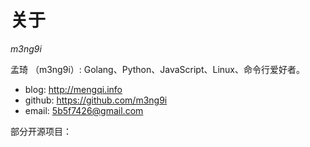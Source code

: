 关于
=================================

*m3ng9i*

<link rel="stylesheet" type="text/css" href="/static/include/github_project.css">

<script>

var REPOS = [
    "QReader",      "一个使用 Go 和 JavaScript 编写的 RSS 阅读器。支持标签、文章加星、设置 feed 更新周期与文章保留数量、文章搜索等功能。",
    "Feedreader",   "RSS 2.0 和 Atom 1.0 解析模块，供 QReader 调用。",
    "go-utils",     "Go 工具包。",
    "IP-resolver",  "一个命令行工具，同时调用多个 DNS 查询同一个域名的 IP 地址，并显示对比结果。",
];

function createReposHtml() {
    var apiurl = "https://api.github.com/users/m3ng9i/repos";

    $("#project").html("<span class='notice'><span class='fa fa-refresh fa-spin'></span> 加载中 ...</span>");

    var githubHtml = localStorage.aboutPageGithubHtml || "";
    var timeDiff = Math.round(($.now() - parseInt(localStorage.aboutPageLastRequest || 0)) / 60000); // minutes from last request

    // if githubHtml is not empty and last request time < 15 minutes, load the cache.
    if (githubHtml != "" && timeDiff < 15) {
        showRepos(githubHtml);
        console.log("Load github project cache saved " + timeDiff + " minutes ago.");
        return;
    }

    $.getJSON(apiurl, function(data) {

        githubHtml = createReposTable(data, REPOS);

        // save cache
        localStorage.aboutPageGithubHtml = githubHtml;
        localStorage.aboutPageLastRequest = $.now();

        // display repos info
        showRepos(githubHtml);

    }).fail(function() {

        var error = "<span class='error'>" +
            "<span class='fa fa-warning'></span> 获取 github 项目信息出错，请稍后" +
            "<a href='' onclick='createReposHtml();return false;'>刷新</a>重试。</span>";

        // if cache is too old (saved 6 hours ago), show error
        if (timeDiff > 360 || githubHtml == "") {
            $("#project").html(error);
        } else {
            showRepos(githubHtml);
            console.warn("Could not fetch " + apiurl + ", load cache saved " + timeDiff + " minutes ago.");
        }
    });

}

function createReposTable(data, repos) {

    var dateString = function(date) {
        var d = new Date(date);
        if (isNaN(d.valueOf())) {
            return "无法获取";
        }

        var month = d.getMonth() + 1;
        month = (month < 10) ? "0" + month : month;

        var day = d.getDate();
        day = (day < 10) ? "0" + day : day;

        var hours = d.getHours();
        hours = (hours < 10) ? "0" + hours : hours;

        var minutes = d.getMinutes();
        minutes = (minutes < 10) ? "0" + minutes : minutes;

        var timezone = (0 - Math.round(d.getTimezoneOffset() / 60)) * 100;
        var sign = (timezone > 0) ? "+" : "-";
        timezone = sign + ((timezone < 1000) ? "0" + timezone : timezone);
        return d.getFullYear() + "-" + month + "-" + day + " " + hours + ":" + minutes + " " + timezone;
    };

    var html = "";

    for (var i = 0; i < repos.length; i += 2) {
        for (var j = 0; j < data.length; j++) {
            if (repos[i].toLowerCase() == data[j].name.toLowerCase()) {
                html += "<tbody title='点击跳转到 github 页面' tabindex='0' data-github-url='" + data[j].html_url + "'>" +
                    "<tr><th>" +
                    "<span><span class='fa fa-github-alt'></span> " + repos[i] + "</span>" +
                    "<span>" + data[j].stargazers_count + " <span class='fa fa-star-o star-o github_star'></span></span>" +
                    "</th></tr>" +
                    "<tr><td>" + repos[i + 1] + "</td></tr>" +
                    "<tr><td>Github 地址：" + data[j].html_url + "</td></tr>" +
                    "<tr><td>主要语言：" + data[j].language + "</td></tr>" +
                    "<tr><td>大小：" + data[j].size + "KB </td></tr>" +
                    "<tr><td>最近更新：" + dateString(data[j].pushed_at) + "</td></tr>" +
                    "<tr><td>&nbsp;</td></tr>" +
                    "</tbody>";
            }
        }
    }

    html = "<table class='github_project'>" + html + "</table>";

    return html;
}

function showRepos(html) {
    $("#project").html(html);

    var tbody =$("table.github_project > tbody");

    // bind onclick and onkeypress event
    tbody.each(function() {
        var url = $(this).attr("data-github-url");
        $(this).click(function() {
            window.open(url);
        });
        $(this).keypress(function(event) {
            if (event.keyCode == 13) {
                window.open(url);
            }
        });
    });

    var mouseover = function(one) {
        // if other tbody is highlighted, remove the highlight style.
        tbody.each(function() {
            if (this != one) {
                mouseout(this);
            }
        });

        $(one).addClass("mouseover");
        var e = $(one.getElementsByClassName("github_star"));
        e.addClass("star");
        e.removeClass("star-o");
        e.addClass("fa-star");
        e.removeClass("fa-star-o");
    };

    var mouseout = function(one) {
        $(one).removeClass("mouseover");
        var e = $(one.getElementsByClassName("github_star"));
        e.addClass("star-o");
        e.removeClass("star");
        e.addClass("fa-star-o");
        e.removeClass("fa-star");
    };

    // set css effect
    tbody.on("mouseover focus touchstart", function() {
        mouseover(this);
    });
    tbody.on("mouseout blur touchend", function() {
        mouseout(this);
    });
}

$(document).ready(function() {
    createReposHtml();
});

</script>

孟琦 （m3ng9i）: Golang、Python、JavaScript、Linux、命令行爱好者。

- blog: http://mengqi.info
- github: https://github.com/m3ng9i
- email: <a href="mailto:&#x35;&#x62;&#x35;&#x66;&#x37;&#x34;&#x32;&#x36;&#x40;&#x67;&#x6d;&#x61;&#x69;&#x6c;&#x2e;&#x63;&#x6f;&#x6d;">&#x35;&#x62;&#x35;&#x66;&#x37;&#x34;&#x32;&#x36;&#x40;&#x67;&#x6d;&#x61;&#x69;&#x6c;&#x2e;&#x63;&#x6f;&#x6d;</a>

部分开源项目：

<section id="project"></section>

